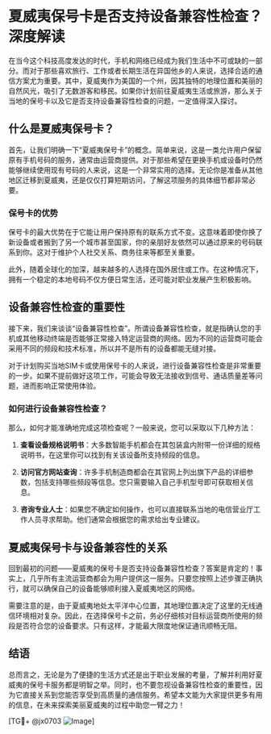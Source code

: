 # 夏威夷保号卡是否支持设备兼容性检查？深度解读

在当今这个科技高度发达的时代，手机和网络已经成为我们生活中不可或缺的一部分。而对于那些喜欢旅行、工作或者长期生活在异国他乡的人来说，选择合适的通信方案尤为重要。其中，夏威夷作为美国的一个州，因其独特的地理位置和美丽的自然风光，吸引了无数游客和移民。如果你计划前往夏威夷生活或旅游，那么关于当地的保号卡以及它是否支持设备兼容性检查的问题，一定值得深入探讨。

## 什么是夏威夷保号卡？

首先，让我们明确一下“夏威夷保号卡”的概念。简单来说，这是一类允许用户保留原有手机号码的服务，通常由运营商提供。对于那些希望在更换手机或设备时仍然能够继续使用现有号码的人来说，这是一个非常实用的选择。无论你是准备从其他地区迁移到夏威夷，还是仅仅打算短期访问，了解这项服务的具体细节都非常必要。

### 保号卡的优势

保号卡的最大优势在于它能让用户保持原有的联系方式不变。这意味着即使你换了新设备或者搬到了另一个城市甚至国家，你的亲朋好友依然可以通过原来的号码联系到你。这对于维护个人社交关系、商务往来等都至关重要。

此外，随着全球化的加深，越来越多的人选择在国外居住或工作。在这种情况下，拥有一个稳定的本地号码不仅方便日常生活，还可能对职业发展产生积极影响。

## 设备兼容性检查的重要性

接下来，我们来谈谈“设备兼容性检查”。所谓设备兼容性检查，就是指确认您的手机或其他移动终端是否能够正常接入特定运营商的网络。因为不同的运营商可能会采用不同的频段和技术标准，所以并不是所有的设备都能无缝对接。

对于计划购买当地SIM卡或使用保号卡的人来说，进行设备兼容性检查是非常重要的一步。如果不提前做好这项工作，可能会导致无法接收到信号、通话质量差等问题，进而影响正常使用体验。

### 如何进行设备兼容性检查？

那么，如何才能准确地完成这项检查呢？一般来说，您可以采取以下几种方法：

1. **查看设备规格说明书**：大多数智能手机都会在其包装盒内附带一份详细的规格说明书，在这里你可以找到有关该设备所支持频段的信息。
   
2. **访问官方网站查询**：许多手机制造商都会在其官网上列出旗下产品的详细参数，包括支持哪些频段等信息。您只需要输入自己手机型号即可获取相关信息。

3. **咨询专业人士**：如果您不确定如何操作，也可以直接联系当地的电信营业厅工作人员寻求帮助。他们通常会根据您的需求给出专业建议。

## 夏威夷保号卡与设备兼容性的关系

回到最初的问题——夏威夷的保号卡是否支持设备兼容性检查？答案是肯定的！事实上，几乎所有主流运营商都会为用户提供这一服务。只要您按照上述步骤正确执行，就可以确保自己的设备能够顺利接入夏威夷地区的网络。

需要注意的是，由于夏威夷地处太平洋中心位置，其地理位置决定了这里的无线通信环境相对复杂。因此，在选择保号卡之前，务必仔细核对目标运营商所使用的频段是否符合您的设备要求。只有这样，才能最大限度地保证通讯顺畅无阻。

## 结语

总而言之，无论是为了便捷的生活方式还是出于职业发展的考量，了解并利用好夏威夷的保号卡服务都是明智之举。同时，也不要忽视设备兼容性检查的重要性，因为它直接关系到您能否享受到高质量的通信服务。希望本文能为大家提供更多有用的信息，在未来探索美丽夏威夷的过程中助您一臂之力！

[TG💪+ @jx0703 ![Image](https://github.com/user-attachments/assets/dbca1d08-cadb-493c-b0ec-ad6f7a83f270)]